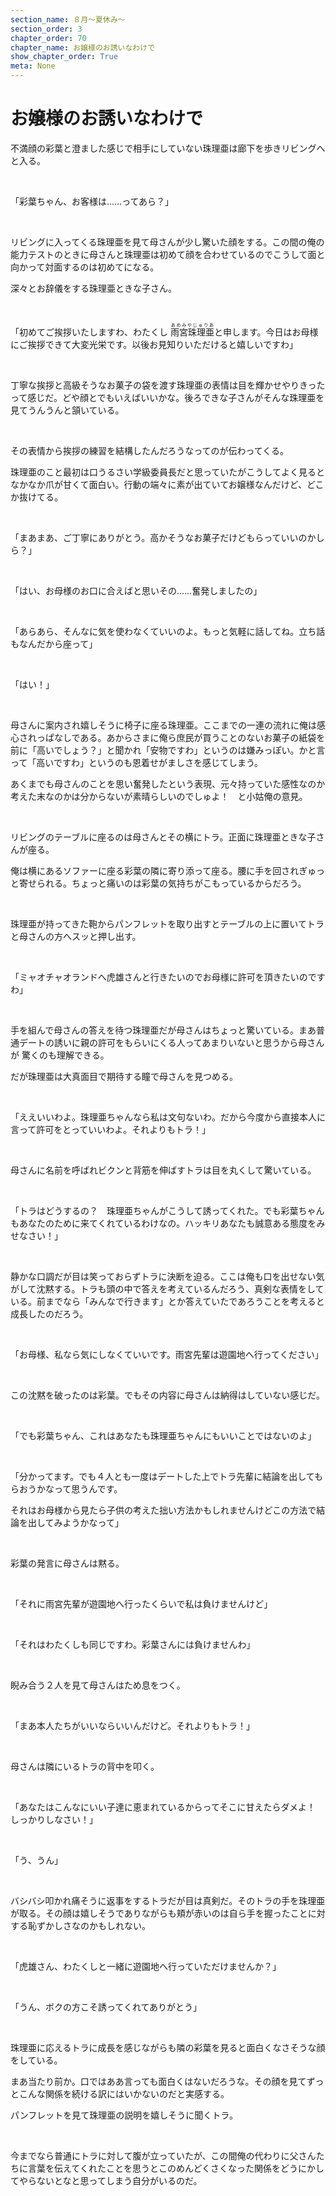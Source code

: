 ```yaml
---
section_name: ８月～夏休み～
section_order: 3
chapter_order: 70
chapter_name: お嬢様のお誘いなわけで
show_chapter_order: True
meta: None
---
```


# お嬢様のお誘いなわけで
<div class="novel_view" id="novel_honbun">
 <p id="L1">
  不満顔の彩葉と澄ました感じで相手にしていない珠理亜は廊下を歩きリビングへと入る。
 </p>
 <p id="L2">
  <br/>
 </p>
 <p id="L3">
  「彩葉ちゃん、お客様は……ってあら？」
 </p>
 <p id="L4">
  <br/>
 </p>
 <p id="L5">
  リビングに入ってくる珠理亜を見て母さんが少し驚いた顔をする。この間の俺の能力テストのときに母さんと珠理亜は初めて顔を合わせているのでこうして面と向かって対面するのは初めてになる。
 </p>
 <p id="L6">
  深々とお辞儀をする珠理亜ときな子さん。
 </p>
 <p id="L7">
  <br/>
 </p>
 <p id="L8">
  「初めてご挨拶いたしますわ、わたくし
  <ruby>
   <rb>
    雨宮珠理亜
   </rb>
   <rp>
    (
   </rp>
   <rt>
    あめみやじゅりあ
   </rt>
   <rp>
    )
   </rp>
  </ruby>
  と申します。今日はお母様にご挨拶できて大変光栄です。以後お見知りいただけると嬉しいですわ」
 </p>
 <p id="L9">
  <br/>
 </p>
 <p id="L10">
  丁寧な挨拶と高級そうなお菓子の袋を渡す珠理亜の表情は目を輝かせやりきったって感じだ。どや顔とでもいえばいいかな。後ろできな子さんがそんな珠理亜を見てうんうんと頷いている。
 </p>
 <p id="L11">
  <br/>
 </p>
 <p id="L12">
  その表情から挨拶の練習を結構したんだろうなってのが伝わってくる。
 </p>
 <p id="L13">
  珠理亜のこと最初は口うるさい学級委員長だと思っていたがこうしてよく見るとなかなか爪が甘くて面白い。行動の端々に素が出ていてお嬢様なんだけど、どこか抜けてる。
 </p>
 <p id="L14">
  <br/>
 </p>
 <p id="L15">
  「まあまあ、ご丁寧にありがとう。高かそうなお菓子だけどもらっていいのかしら？」
 </p>
 <p id="L16">
  <br/>
 </p>
 <p id="L17">
  「はい、お母様のお口に合えばと思いその……奮発しましたの」
 </p>
 <p id="L18">
  <br/>
 </p>
 <p id="L19">
  「あらあら、そんなに気を使わなくていいのよ。もっと気軽に話してね。立ち話もなんだから座って」
 </p>
 <p id="L20">
  <br/>
 </p>
 <p id="L21">
  「はい！」
 </p>
 <p id="L22">
  <br/>
 </p>
 <p id="L23">
  母さんに案内され嬉しそうに椅子に座る珠理亜。ここまでの一連の流れに俺は感心されっぱなしである。あからさまに俺ら庶民が買うことのないお菓子の紙袋を前に「高いでしょう？」と聞かれ「安物ですわ」というのは嫌みっぽい。かと言って「高いですわ」というのも恩着せがましさを感じてしまう。
 </p>
 <p id="L24">
  あくまでも母さんのことを思い奮発したという表現、元々持っていた感性なのか考えた末なのかは分からないが素晴らしいのでしゅよ！　と小姑俺の意見。
 </p>
 <p id="L25">
  <br/>
 </p>
 <p id="L26">
  リビングのテーブルに座るのは母さんとその横にトラ。正面に珠理亜ときな子さんが座る。
 </p>
 <p id="L27">
  俺は横にあるソファーに座る彩葉の隣に寄り添って座る。腰に手を回されぎゅっと寄せられる。ちょっと痛いのは彩葉の気持ちがこもっているからだろう。
 </p>
 <p id="L28">
  <br/>
 </p>
 <p id="L29">
  珠理亜が持ってきた鞄からパンフレットを取り出すとテーブルの上に置いてトラと母さんの方へスッと押し出す。
 </p>
 <p id="L30">
  <br/>
 </p>
 <p id="L31">
  「ミャオチャオランドへ虎雄さんと行きたいのでお母様に許可を頂きたいのですわ」
 </p>
 <p id="L32">
  <br/>
 </p>
 <p id="L33">
  手を組んで母さんの答えを待つ珠理亜だが母さんはちょっと驚いている。まあ普通デートの誘いに親の許可をもらいにくる人ってあまりいないと思うから母さんが 驚くのも理解できる。
 </p>
 <p id="L34">
  だが珠理亜は大真面目で期待する瞳で母さんを見つめる。
 </p>
 <p id="L35">
  <br/>
 </p>
 <p id="L36">
  「ええいいわよ。珠理亜ちゃんなら私は文句ないわ。だから今度から直接本人に言って許可をとっていいわよ。それよりもトラ！」
 </p>
 <p id="L37">
  <br/>
 </p>
 <p id="L38">
  母さんに名前を呼ばれビクンと背筋を伸ばすトラは目を丸くして驚いている。
 </p>
 <p id="L39">
  <br/>
 </p>
 <p id="L40">
  「トラはどうするの？　珠理亜ちゃんがこうして誘ってくれた。でも彩葉ちゃんもあなたのために来てくれているわけなの。ハッキリあなたも誠意ある態度をみせなさい！」
 </p>
 <p id="L41">
  <br/>
 </p>
 <p id="L42">
  静かな口調だが目は笑っておらずトラに決断を迫る。ここは俺も口を出せない気がして沈黙する。トラも頭の中で答えを考えているんだろう、真剣な表情をしている。前までなら「みんなで行きます」とか答えていたであろうことを考えると成長したのだろう。
 </p>
 <p id="L43">
  <br/>
 </p>
 <p id="L44">
  「お母様、私なら気にしなくていいです。雨宮先輩は遊園地へ行ってください」
 </p>
 <p id="L45">
  <br/>
 </p>
 <p id="L46">
  この沈黙を破ったのは彩葉。でもその内容に母さんは納得はしていない感じだ。
 </p>
 <p id="L47">
  <br/>
 </p>
 <p id="L48">
  「でも彩葉ちゃん、これはあなたも珠理亜ちゃんにもいいことではないのよ」
 </p>
 <p id="L49">
  <br/>
 </p>
 <p id="L50">
  「分かってます。でも４人とも一度はデートした上でトラ先輩に結論を出してもらおうかなって思うんです。
 </p>
 <p id="L51">
  それはお母様から見たら子供の考えた拙い方法かもしれませんけどこの方法で結論を出してみようかなって」
 </p>
 <p id="L52">
  <br/>
 </p>
 <p id="L53">
  彩葉の発言に母さんは黙る。
 </p>
 <p id="L54">
  <br/>
 </p>
 <p id="L55">
  「それに雨宮先輩が遊園地へ行ったくらいで私は負けませんけど」
 </p>
 <p id="L56">
  <br/>
 </p>
 <p id="L57">
  「それはわたくしも同じですわ。彩葉さんには負けませんわ」
 </p>
 <p id="L58">
  <br/>
 </p>
 <p id="L59">
  睨み合う２人を見て母さんはため息をつく。
 </p>
 <p id="L60">
  <br/>
 </p>
 <p id="L61">
  「まあ本人たちがいいならいいんだけど。それよりもトラ！」
 </p>
 <p id="L62">
  <br/>
 </p>
 <p id="L63">
  母さんは隣にいるトラの背中を叩く。
 </p>
 <p id="L64">
  <br/>
 </p>
 <p id="L65">
  「あなたはこんなにいい子達に恵まれているからってそこに甘えたらダメよ！　しっかりしなさい！」
 </p>
 <p id="L66">
  <br/>
 </p>
 <p id="L67">
  「う、うん」
 </p>
 <p id="L68">
  <br/>
 </p>
 <p id="L69">
  バシバシ叩かれ痛そうに返事をするトラだが目は真剣だ。そのトラの手を珠理亜が取る。その顔は嬉しそうでありながらも頬が赤いのは自ら手を握ったことに対する恥ずかしさなのかもしれない。
 </p>
 <p id="L70">
  <br/>
 </p>
 <p id="L71">
  「虎雄さん、わたくしと一緒に遊園地へ行っていただけませんか？」
 </p>
 <p id="L72">
  <br/>
 </p>
 <p id="L73">
  「うん、ボクの方こそ誘ってくれてありがとう」
 </p>
 <p id="L74">
  <br/>
 </p>
 <p id="L75">
  珠理亜に応えるトラに成長を感じながらも隣の彩葉を見ると面白くなさそうな顔をしている。
 </p>
 <p id="L76">
  まあ当たり前か。口ではああ言っても面白くはないだろうな。その顔を見てずっとこんな関係を続ける訳にはいかないのだと実感する。
 </p>
 <p id="L77">
  パンフレットを見て珠理亜の説明を嬉しそうに聞くトラ。
 </p>
 <p id="L78">
  <br/>
 </p>
 <p id="L79">
  今までなら普通にトラに対して腹が立っていたが、この間俺の代わりに父さんたちに言葉を伝えてくれたことを思うとこのめんどくさくなった関係をどうにかしてやらないとなと思ってしまう自分がいるのだ。
 </p>
</div>

